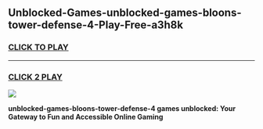
## Unblocked-Games-unblocked-games-bloons-tower-defense-4-Play-Free-a3h8k
<h3>
<a href="https://premium76.site?title=unblocked-games-bloons-tower-defense-4&ref=23A">CLICK TO PLAY</a></h3>
<hr>

<h3>
<a href="https://premium76.site?title=unblocked-games-bloons-tower-defense-4&ref=23A">CLICK 2 PLAY</a>
  
</h3>

<a href="https://premium76.site?title=unblocked-games-bloons-tower-defense-4&ref=23A"><img src="https://clearcache.store/games.png"></a>


**unblocked-games-bloons-tower-defense-4 games unblocked: Your Gateway to Fun and Accessible Online Gaming**
